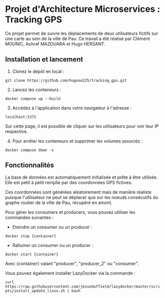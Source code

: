 # Projet d'Architecture Microservices : Tracking GPS

Ce projet permet de suivre les déplacements de deux utilisateurs fictifs sur une carte au sein de la ville de Pau. 
Ce travail a été réalisé par Clément MOUNIC, Achraf MAZOUARA et Hugo HERSANT. 

## Installation et lancement

1. Clonez le dépôt en local :

``` git clone https://github.com/hugooo225/tracking_gps.git ```

2. Lancez les conteneurs :

``` docker compose up --build ```

3. Accédez à l'application dans votre navigateur à l'adresse :

``` localhost:5371 ```

Sur cette page, il est possible de cliquer sur les utilisateurs pour voir leur IP respective. 

4. Pour arrêter les conteneurs et supprimer les volumes associés :

``` docker compose down -v ```

## Fonctionnalités

La base de données est automatiquement initialisée et prête à être utilisée. Elle est petit à petit remplie par des coordonnées GPS fictives. 

Ces coordonnées sont générées aléatoirement mais de manière réaliste puisque l'utilisateur ne peut se déplacer que sur les noeuds consécutifs du graphe routier de la ville de Pau, récupéré en amont.

Pour gérer les consumers et producers, vous pouvez utiliser les commandes suivantes : 

- Eteindre un consumer ou un producer :

``` docker stop {container} ```

- Rallumer un consumer ou un producer :

``` docker start {container} ```

Avec {container} valant "producer", "producer_2" ou "consumer". 

Vous pouvez également installer LazyDocker via la commande : 

``` curl https://raw.githubusercontent.com/jesseduffield/lazydocker/master/scripts/install_update_linux.sh | bash ```

